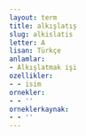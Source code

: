```yaml
---
layout: term
title: alkışlatış
slug: alkislatis
letter: A
lisan: Türkçe
anlamlar:
- Alkışlatmak işi
ozellikler:
- - isim
ornekler:
- - ''
orneklerkaynak:
- - ''
---
```

